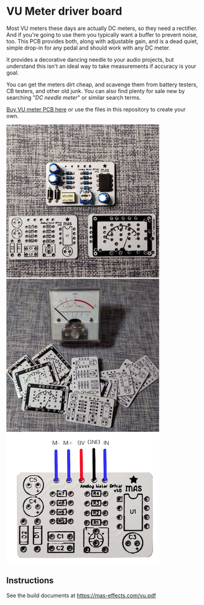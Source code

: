 # VU Meter driver board

Most VU meters these days are actually DC meters, so they need a rectifier. And if you're going to use them you typically want a buffer to prevent noise, too.  This PCB provides both, along with adjustable gain, and is a dead quiet, simple drop-in for any pedal and should work with any DC meter.

It provides a decorative dancing needle to your audio projects, but understand this isn't an ideal way to take measurements if accuracy is your goal.

You can get the meters dirt cheap, and scavenge them from battery testers, CB testers, and other old junk.  You can also find plenty for sale new by searching "*DC needle meter*" or similar search terms.


[Buy VU meter PCB here](https://mas-effects.square.site/product/vu-meter-driver/53?cp=true&sa=true&sbp=false&q=false) or use the files in this repository to create your own.

[![VU meter driver](./VU-meter-driver.jpg)](https://mas-effects.square.site/product/vu-meter-driver/53?cp=true&sa=true&sbp=false&q=false)
[![VU meter driver PCBs](./VU-pcbs-and-meter.jpg)](https://mas-effects.square.site/product/vu-meter-driver/53?cp=true&sa=true&sbp=false&q=false)
[![VU meter driver hookup](./VU-hookup.png)](https://mas-effects.square.site/product/vu-meter-driver/53?cp=true&sa=true&sbp=false&q=false)

## Instructions

See the build documents at <https://mas-effects.com/vu.pdf>
